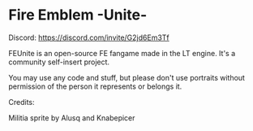 # Fire Emblem -Unite-

Discord: https://discord.com/invite/G2jd6Em3Tf

FEUnite is an open-source FE fangame made in the LT engine. It's a community self-insert project.

You may use any code and stuff, but please don't use portraits without permission of the person it
represents or belongs it.

Credits:

Militia sprite by Alusq and Knabepicer